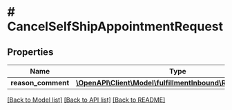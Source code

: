 # # CancelSelfShipAppointmentRequest

## Properties

Name | Type | Description | Notes
------------ | ------------- | ------------- | -------------
**reason_comment** | [**\OpenAPI\Client\Model\fulfillmentInbound\ReasonComment**](ReasonComment.md) |  | [optional]

[[Back to Model list]](../../README.md#models) [[Back to API list]](../../README.md#endpoints) [[Back to README]](../../README.md)
